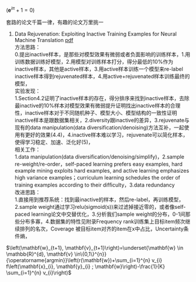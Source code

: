 $\left(\mathbf{e}^{i \pi} + 1 = 0\right)$

套路的论文千篇一律，有趣的论文万里挑一

1. Data Rejuvenation: Exploiting Inactive Training Examples for Neural Machine Translation [pdf](https://arxiv.org/abs/2010.02552)  
方法思路：  
0.提出inactive样本，是那些对模型效果有微弱或者负面影响的训练样本，1.用训练数据训练好模型，2.用模型对训练样本打分，得分最低的10%作为inactive样本，其他是active样本，3.用active样本训练一个模型来re-label inactive样本得到rejuvenated样本，4.用active+rejuvenated样本训练最终的模型，  
实验发现：  
1.Section4.2证明了inactive样本的存在，得分排序来找到inactive样本，去除最inactive的10%样本对模型效果有微弱提升证明找出inactive样本的合理性，inactive样本对于不同随机种子、模型大小、模型结构的一致性证明inactive样本是跟数据集相关，2.diversity跟inactive的差异，3.rejuvenate与现有的data manipulation(data diversification/denoising)方法互补，一起使用有更好的效果(4.4)，4.inactive样本难以学习，rejuvenate可以简化样本，使得学习稳定、加速、泛化好(5)，  
相关工作：  
1.data manipulation(data diversification/denoising/simplify)，2.sample re-weight/re-order，self-paced learning prefers easy examples, hard example mining exploits hard examples, and active learning emphasizes high variance examples；curriculum learning schedules the order of training examples according to their difﬁculty，3.data redundancy    
改进思路：  
1.直接用到推荐系统：找到最inactive的样本，然后re-label，再训练模型，2.sample weight通过学习relu(sigmoid(s))来过滤掉接近零的，或者像self-paced learning论文中交替优化，3.分析我们sample weight的分布，0-1间那些分布多寡，4.数据集的特性见附录Frequency rank训练集上目标item频次继续排列的名次，Coverage 被目标item对齐的item在x中占比，Uncertainty条件熵，  

$\left(\mathbf{w}_{t+1}, \mathbf{v}_{t+1}\right)=\underset{\mathbf{w} \in \mathbb{R}^{d}, \mathbf{v} \in\{0,1\}^{n}}{\operatorname{argmin}}\left(r(\mathbf{w})+\sum_{i=1}^{n} v_{i} f\left(\mathbf{x}_{i}, \mathbf{y}_{i} ; \mathbf{w}\right)-\frac{1}{K} \sum_{i=1}^{n} v_{i}\right)$

